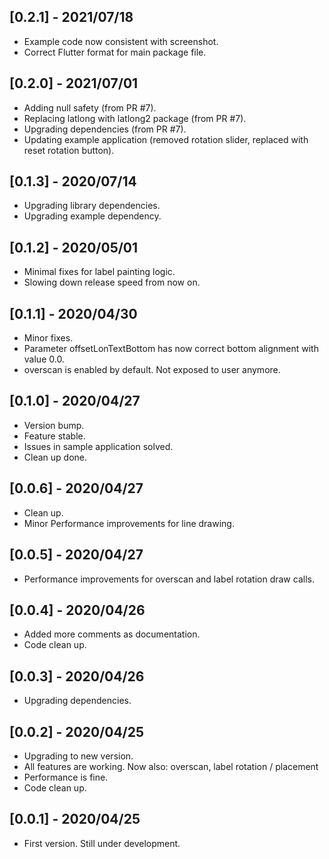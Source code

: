 ## [0.2.1] - 2021/07/18

* Example code now consistent with screenshot.
* Correct Flutter format for main package file.

## [0.2.0] - 2021/07/01

* Adding null safety (from PR #7).
* Replacing latlong with latlong2 package (from PR #7).
* Upgrading dependencies (from PR #7).
* Updating example application (removed rotation slider, replaced with reset rotation button).

## [0.1.3] - 2020/07/14

* Upgrading library dependencies.
* Upgrading example dependency.

## [0.1.2] - 2020/05/01

* Minimal fixes for label painting logic.
* Slowing down release speed from now on.

## [0.1.1] - 2020/04/30

* Minor fixes.
* Parameter offsetLonTextBottom has now correct bottom alignment with value 0.0.
* overscan is enabled by default. Not exposed to user anymore.

## [0.1.0] - 2020/04/27

* Version bump.
* Feature stable.
* Issues in sample application solved.
* Clean up done.

## [0.0.6] - 2020/04/27

* Clean up.
* Minor Performance improvements for line drawing.

## [0.0.5] - 2020/04/27

* Performance improvements for overscan and label rotation draw calls.

## [0.0.4] - 2020/04/26

* Added more comments as documentation.
* Code clean up.

## [0.0.3] - 2020/04/26

* Upgrading dependencies.

## [0.0.2] - 2020/04/25

* Upgrading to new version.
* All features are working. Now also: overscan, label rotation / placement
* Performance is fine.
* Code clean up.

## [0.0.1] - 2020/04/25

* First version. Still under development.
